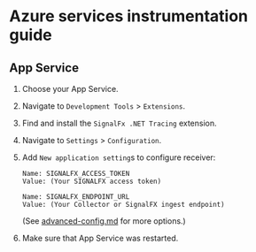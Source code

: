 # Azure services instrumentation guide

## App Service

1. Choose your App Service.
2. Navigate to `Development Tools` > `Extensions`.
3. Find and install the `SignalFx .NET Tracing` extension.
4. Navigate to `Settings` > `Configuration`.
5. Add `New application setting`s to configure receiver: 

    ```
    Name: SIGNALFX_ACCESS_TOKEN 
    Value: (Your SIGNALFX access token)

    Name: SIGNALFX_ENDPOINT_URL
    Value: (Your Collector or SignalFX ingest endpoint)
    ```
    (See [advanced-config.md](advanced-config.md) for more options.)
6. Make sure that App Service was restarted.

<!-- 
## WebJobs

TBD
 -->

 <!-- 
## Azure Functions

TBD
 -->